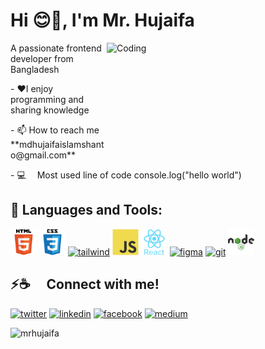 <h1>Hi 😊👋, I'm Mr. Hujaifa</h1> 
<img align="right" alt="Coding" width="350" height='200' src="https://i.pinimg.com/originals/90/70/32/9070324cdfc07c68d60eed0c39e77573.gif"/>
<p>A passionate frontend developer from Bangladesh</p>
<P>- ♥️I enjoy programming and sharing knowledge</P>
<P>- 📫 How to reach me **mdhujaifaislamshanto@gmail.com** </P>
<P>- 💻  Most used line of code console.log("hello world")</P>
<h2>🚀 Languages and Tools:</h2>

<p>
  <a
    target="_blank"
    href="https://raw.githubusercontent.com/devicons/devicon/master/icons/html5/html5-original-wordmark.svg"
    style="display: inline-block"
    ><img
      src="https://raw.githubusercontent.com/devicons/devicon/master/icons/html5/html5-original-wordmark.svg"
      alt="html5"
      width="42"
      height="42"
  /></a>
  <a
    target="_blank"
    href="https://raw.githubusercontent.com/devicons/devicon/master/icons/css3/css3-original-wordmark.svg"
    style="display: inline-block"
    ><img
      src="https://raw.githubusercontent.com/devicons/devicon/master/icons/css3/css3-original-wordmark.svg"
      alt="css3"
      width="42"
      height="42"
  /></a>
  <a
    target="_blank"
    href="https://www.vectorlogo.zone/logos/tailwindcss/tailwindcss-icon.svg"
    style="display: inline-block"
    ><img
      src="https://www.vectorlogo.zone/logos/tailwindcss/tailwindcss-icon.svg"
      alt="tailwind"
      width="42"
      height="42"
  /></a>
  <a
    target="_blank"
    href="https://raw.githubusercontent.com/devicons/devicon/master/icons/javascript/javascript-original.svg"
    style="display: inline-block"
    ><img
      src="https://raw.githubusercontent.com/devicons/devicon/master/icons/javascript/javascript-original.svg"
      alt="javascript"
      width="42"
      height="42"
  /></a>
  <a
    target="_blank"
    href="https://raw.githubusercontent.com/devicons/devicon/master/icons/react/react-original-wordmark.svg"
    style="display: inline-block"
    ><img
      src="https://raw.githubusercontent.com/devicons/devicon/master/icons/react/react-original-wordmark.svg"
      alt="react"
      width="42"
      height="42"
  /></a>
  <a
    target="_blank"
    href="https://www.vectorlogo.zone/logos/figma/figma-icon.svg"
    style="display: inline-block"
    ><img
      src="https://www.vectorlogo.zone/logos/figma/figma-icon.svg"
      alt="figma"
      width="42"
      height="42"
  /></a>
  <a
    target="_blank"
    href="https://www.vectorlogo.zone/logos/git-scm/git-scm-icon.svg"
    style="display: inline-block"
    ><img
      src="https://www.vectorlogo.zone/logos/git-scm/git-scm-icon.svg"
      alt="git"
      width="42"
      height="42"
  /></a>
  <a
    target="_blank"
    href="https://raw.githubusercontent.com/devicons/devicon/master/icons/nodejs/nodejs-original-wordmark.svg"
    style="display: inline-block"
    ><img
      src="https://raw.githubusercontent.com/devicons/devicon/master/icons/nodejs/nodejs-original-wordmark.svg"
      alt="nodejs"
      width="42"
      height="42"
  /></a>
</p>
<h2>⚡️☕  Connect with me!</h2>
<p>
  <a
    target="_blank"
    href="https://twitter.com/https://x.com/Crypto__Working"
    style="display: inline-block"
    ><img
      src="https://img.shields.io/badge/twitter-x?style=for-the-badge&logo=x&logoColor=white&color=%230f1419"
      alt="twitter"
  /></a>
  <a
    target="_blank"
    href="https://www.linkedin.com/in/https://www.linkedin.com/in/mrhujaifa/"
    style="display: inline-block"
    ><img
      src="https://img.shields.io/badge/linkedin-logo?style=for-the-badge&logo=linkedin&logoColor=white&color=%230a77b6"
      alt="linkedin"
  /></a>
  <a
    target="_blank"
    href="https://www.facebook.com/https://www.facebook.com/mrhujaifa0"
    style="display: inline-block"
    ><img
      src="https://img.shields.io/badge/facebook-logo?style=for-the-badge&logo=facebook&logoColor=white&color=%230866ff"
      alt="facebook"
  /></a>
  <a
    target="_blank"
    href="undefinedhttps://medium.com/@mr_hujaifa"
    style="display: inline-block"
    ><img
      src="https://img.shields.io/badge/medium-logo?style=for-the-badge&logo=medium&logoColor=white&color=black"
      alt="medium"
  /></a>
</p>
<p>
  <img
    src="https://github-readme-stats.vercel.app/api/top-langs?username=mrhujaifa&show_icons=true&locale=en&layout=compact"
    alt="mrhujaifa"
  />
</p>
